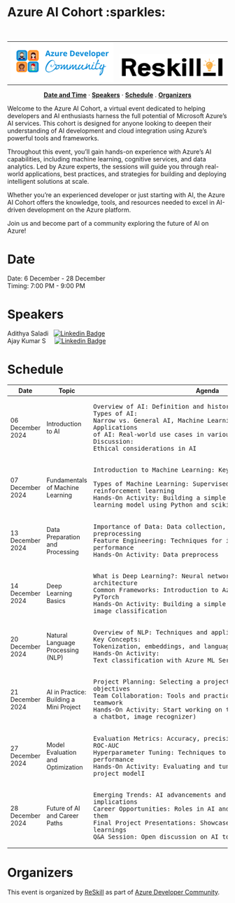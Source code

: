 <h1>Azure AI Cohort :sparkles: </h1>
<br>
<table align="center" style="border: none;">
<td><img src="./azdev.png" width="300px" heigth="300px" /></td><td>&nbsp; <img src="./reskill.png" width="300px" heigth="300px" /></td> 
</table>

<p align="center">
  <a href="#date"><strong>Date and Time</strong></a> ·
  <a href="#speakers"><strong>Speakers</strong></a> ·
  <a href="#schedule"><strong>Schedule</strong></a> . 
  <a href="#organizers"><strong>Organizers</strong></a> 
  
</p>
  Welcome to the Azure AI Cohort, a virtual event dedicated to helping developers and AI enthusiasts harness the full potential of Microsoft Azure’s AI services. This cohort is designed for anyone looking to deepen their understanding of AI development and cloud integration using Azure’s powerful tools and frameworks.

Throughout this event, you’ll gain hands-on experience with Azure’s AI capabilities, including machine learning, cognitive services, and data analytics. Led by Azure experts, the sessions will guide you through real-world applications, best practices, and strategies for building and deploying intelligent solutions at scale.

Whether you’re an experienced developer or just starting with AI, the Azure AI Cohort offers the knowledge, tools, and resources needed to excel in AI-driven development on the Azure platform.

Join us and become part of a community exploring the future of AI on Azure!

# Date
 Date: 6 December - 28 December <br />
 Timing: 7:00 PM - 9:00 PM

# Speakers
Adithya Saladi &nbsp; [![Linkedin Badge](https://img.shields.io/badge/-adithyasaladi-0e76a8?style=flat&labelColor=0e76a8&logo=linkedin&logoColor=white)](https://www.linkedin.com/in/adithyasaladi/) &nbsp;
<br />
Ajay Kumar S &nbsp; &nbsp;  [![Linkedin Badge](https://img.shields.io/badge/-movingtoweb-0e76a8?style=flat&labelColor=0e76a8&logo=linkedin&logoColor=white)](https://www.linkedin.com/in/movingtoweb/) &nbsp;
<br />

# Schedule
| Date          | Topic         | Agenda         | Resources |
| ------------- | ------------- | ------------- | ------------- |
| 06 December 2024 | Introduction to AI | <pre>Overview of AI: Definition and history <br />Types of AI: Narrow vs. General AI, Machine Learning, Deep Learning<br />Applications of AI: Real-world use cases in various industries<br />Discussion: Ethical considerations in AI </pre> | |
| 07 December 2024 | Fundamentals of Machine Learning | <pre>Introduction to Machine Learning: Key concepts and terminology <br/>Types of Machine Learning: Supervised, unsupervised, and reinforcement learning <br/>Hands-On Activity: Building a simple machine learning model using Python and scikit-learn </pre> | |
| 13 December 2024 | Data Preparation and Processing | <pre>Importance of Data: Data collection, cleaning, and preprocessing<br/>Feature Engineering: Techniques for improving model performance<br/>Hands-On Activity: Data preprocess </pre> | |
| 14 December 2024 | Deep Learning Basics | <pre>What is Deep Learning?: Neural networks and their architecture<br/>Common Frameworks: Introduction to Azure Databricks and PyTorch<br/>Hands-On Activity: Building a simple neural network for image classification </pre> | |
| 20 December 2024 | Natural Language Processing (NLP) | <pre>Overview of NLP: Techniques and applications<br/>Key Concepts: Tokenization, embeddings, and language models<br/>Hands-On Activity: Text classification with Azure ML Service </pre> | |
| 21 December 2024 | AI in Practice: Building a Mini Project | <pre>Project Planning: Selecting a project idea and defining objectives<br/>Team Collaboration: Tools and practices for effective teamwork<br/>Hands-On Activity: Start working on the mini project (e.g., a chatbot, image recognizer) </pre> | |
| 27 December 2024 | Model Evaluation and Optimization | <pre>Evaluation Metrics: Accuracy, precision, recall, F1-score, and ROC-AUC<br/>Hyperparameter Tuning: Techniques to optimize model performance<br/>Hands-On Activity: Evaluating and tuning the mini project modelI </pre> | |
| 28 December 2024 | Future of AI and Career Paths | <pre>Emerging Trends: AI advancements and their implications<br/>Career Opportunities: Roles in AI and how to pursue them<br/>Final Project Presentations: Showcase mini projects and share learnings<br/>Q&A Session: Open discussion on AI topics of interest </pre> | |

# Organizers
This event is organized by <a href="https://reskilll.com/">ReSkill</a> as part of <a href="https://azdev.reskilll.com/">Azure Developer Community</a>.
